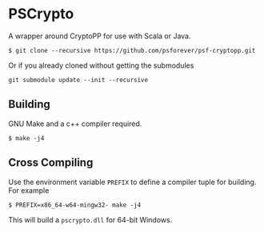 # PSCrypto
A wrapper around CryptoPP for use with Scala or Java.

```shell
$ git clone --recursive https://github.com/psforever/psf-cryptopp.git
```

Or if you already cloned without getting the submodules

```shell
git submodule update --init --recursive
```

## Building
GNU Make and a c++ compiler required.

```shell
$ make -j4
```

## Cross Compiling
Use the environment variable `PREFIX` to define a compiler tuple for building. For example

```shell
$ PREFIX=x86_64-w64-mingw32- make -j4
```

This will build a `pscrypto.dll` for 64-bit Windows.
